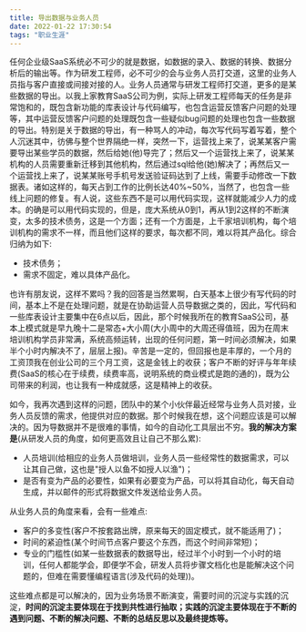 ```yaml
---
title: 导出数据与业务人员
date: 2022-01-22 17:30:54
tags: "职业生涯"
---
```


任何企业级SaaS系统必不可少的就是数据，如数据的录入、数据的转换、数据分析后的输出等。作为研发工程师，必不可少的会与业务人员打交道，这里的业务人员指与客户直接或间接对接的人。业务人员通常与研发工程师打交道，更多的是某些数据的导出。以我上家教育SaaS公司为例，实际上研发工程师每天的任务是非常饱和的，既包含新功能的库表设计与代码编写，也包含运营反馈客户问题的处理等，其中运营反馈客户问题的处理既包含一些疑似bug问题的处理也包含一些数据的导出。特别是关于数据的导出，有一种骂人的冲动，每次写代码写着写着，整个人沉迷其中，彷佛与整个世界隔绝一样，突然一下，运营找上来了，说某某客户需要导出某些学员的数据，然后给她(他)导完了；然后又一个运营找上来了，说某某机构的人员需要重新迁移到其他机构，然后通过sql给他(她)解决了；再然后又一个运营找上来了，说某某账号手机号发送验证码达到了上线，需要手动修改一下数据表。诸如这样的，每天占到工作的比例长达40%~50%，当然了，也包含一些线上问题的修复。有人说，这些东西不是可以用代码实现，这样就能减少人力的成本。的确是可以用代码实现的，但是，庞大系统从0到1，再从1到2这样的不断演变，太多的技术债务，这是一个方面；还有一个方面是，上千家培训机构，每个培训机构的需求不一样，而且他们这样的要求，每次都不同，难以将其产品化。综合归纳为如下:
<!--more-->

- 技术债务；
- 需求不固定，难以具体产品化。

也许有朋友说，这样不累吗？我的回答是当然累啊，白天基本上很少有写代码的时间，基本上不是在处理问题，就是在协助运营人员导数据之类的，因此，写代码和一些库表设计主要集中在6点以后，因此，那个时候我所在的教育SaaS公司，基本上模式就是早九晚十二是常态+大小周(大小周中的大周还得值班，因为在周末培训机构学员非常满，系统高频运转，出现的任何问题，第一时间必须解决，如果半个小时内解决不了，层层上报)。辛苦是一定的，但回报也是丰厚的，一个月的工资顶我在创业公司的三个月工资，这是金钱上的收获；客户不断的好评与年年续费(SaaS的核心在于续费，续费率高，说明系统的商业模式是跑的通的)，既为公司带来的利润，也让我有一种成就感，这是精神上的收获。

如今，我再次遇到这样的问题，团队中的某个小伙伴最近经常与业务人员对接，业务人员反馈的需求，他提供对应的数据。那个时候我在想，这个问题应该是可以解决的。因为导数据并不是很难的事情，如今的自动化工具层出不穷。**我的解决方案是**(从研发人员的角度，如何更高效且让自己不那么累):

- 人员培训(给相应的业务人员做培训，业务人员一些经常性的数据需求，可以让其自己做，这也是"授人以鱼不如授人以渔")；
- 是否有变为产品的必要性，如果有必要变为产品，可以将其自动化，每天自动生成，并以邮件的形式将数据文件发送给业务人员。


从业务人员的角度来看，会有一些难点:

- 客户的多变性(客户不按套路出牌，原来每天的固定模式，就不能适用了)；
- 时间的紧迫性(某个时间节点客户要这个东西，而这个时间非常短)；
- 专业的门槛性(如某一些数据表的数据导出，经过半个小时到一个小时的培训，任何人都能学会，即便学不会，研发人员将步骤文档化也是能解决这个问题的，但难在需要懂编程语言(涉及代码的处理))。

这些难点都是可以解决的，因为业务场景不断演变，需要时间的沉淀与实践的沉淀，**时间的沉淀主要体现在于找到共性进行抽取；实践的沉淀主要体现在于不断的遇到问题、不断的解决问题、不断的总结反思以及最终提炼等。**

